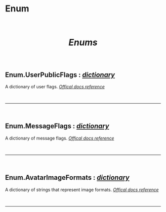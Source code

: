 # Enum

<br />

# <p align = "center">***Enums***</p>

<br />

## **Enum.UserPublicFlags :** [*dictionary*](https://create.roblox.com/docs/scripting/luau/tables#dictionaries)

A dictionary of user flags. [*Offical docs reference*](https://discord.com/developers/docs/resources/user#user-object-user-flags)

<br />

---

<br />

## **Enum.MessageFlags :** [*dictionary*](https://create.roblox.com/docs/scripting/luau/tables#dictionaries)

A dictionary of message flags. [*Offical docs reference*](https://discord.com/developers/docs/resources/channel#message-object-message-flags)

<br />

---

<br />

## **Enum.AvatarImageFormats :** [*dictionary*](https://create.roblox.com/docs/scripting/luau/tables#dictionaries)

A dictionary of strings that represent image formats. [*Offical docs reference*](https://discord.com/developers/docs/reference#image-formatting-image-formats)

<br />

---

<br />